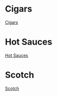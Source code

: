 # Cigars

[Cigars](./cigars.md)

# Hot Sauces

[Hot Sauces](./hot-sauces.md)

# Scotch

[Scotch](./scotch.md)